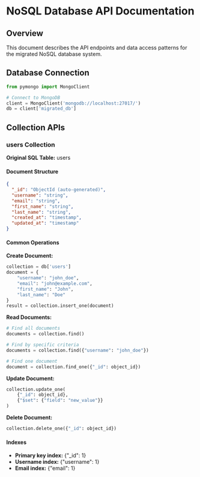 # NoSQL Database API Documentation

## Overview

This document describes the API endpoints and data access patterns for the migrated NoSQL database system.

## Database Connection

```python
from pymongo import MongoClient

# Connect to MongoDB
client = MongoClient('mongodb://localhost:27017/')
db = client['migrated_db']
```

## Collection APIs

### users Collection

**Original SQL Table:** users

#### Document Structure
```json
{
  "_id": "ObjectId (auto-generated)",
  "username": "string",
  "email": "string",
  "first_name": "string",
  "last_name": "string",
  "created_at": "timestamp",
  "updated_at": "timestamp"
}
```

#### Common Operations

**Create Document:**
```python
collection = db['users']
document = {
    "username": "john_doe",
    "email": "john@example.com",
    "first_name": "John",
    "last_name": "Doe"
}
result = collection.insert_one(document)
```

**Read Documents:**
```python
# Find all documents
documents = collection.find()

# Find by specific criteria
documents = collection.find({"username": "john_doe"})

# Find one document
document = collection.find_one({"_id": object_id})
```

**Update Document:**
```python
collection.update_one(
    {"_id": object_id},
    {"$set": {"field": "new_value"}}
)
```

**Delete Document:**
```python
collection.delete_one({"_id": object_id})
```

#### Indexes
- **Primary key index:** {"_id": 1}
- **Username index:** {"username": 1}
- **Email index:** {"email": 1}

